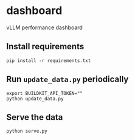 # dashboard

vLLM performance dashboard

## Install requirements

```shell
pip install -r requirements.txt
```

## Run `update_data.py` periodically

```shell
export BUILDKIT_API_TOKEN=""
python update_data.py
```

## Serve the data

```shell
python serve.py
```
